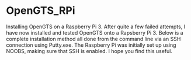 # OpenGTS_RPi
Installing OpenGTS on a Raspberry Pi 3. After quite a few failed attempts, I have now installed and tested OpenGTS onto a Rapsberry Pi 3. Below is a complete installation method all done from the command line via an SSH connection using Putty.exe. The Raspberry Pi was initially set up using NOOBS, making sure that SSH is enabled. I hope you find this useful.

